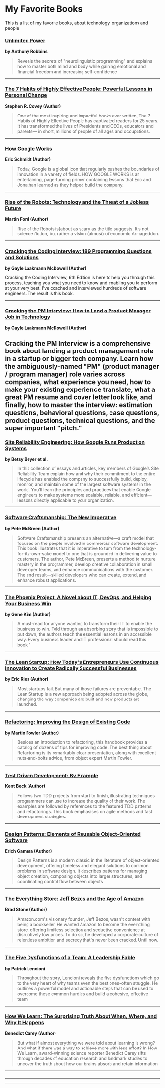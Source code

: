 # My Favorite Books
This is a list of my favorite books, about technology, organizations and people 


 ### [Unlimited Power](http://a.co/8uHxPCV)
  **by Anthony Robbins**
 > Reveals the secrets of "neurolinguistic programming" and explains how to master both mind and body while gaining emotional and financial freedom and increasing self-confidence
 
 ---
 
### [The 7 Habits of Highly Effective People: Powerful Lessons in Personal Change](http://a.co/ee0ctKO) 
**Stephen R. Covey (Author)**
> One of the most inspiring and impactful books ever written, The 7 Habits of Highly Effective People has captivated readers for 25 years. It has transformed the lives of Presidents and CEOs, educators and parents— in short, millions of people of all ages and occupations.
 
 ---

### [How Google Works](http://a.co/eotXrpQ)
**Eric Schmidt (Author)**
> Today, Google is a global icon that regularly pushes the boundaries of innovation in a variety of fields. HOW GOOGLE WORKS is an entertaining, page-turning primer containing lessons that Eric and Jonathan learned as they helped build the company.

---

### [Rise of the Robots: Technology and the Threat of a Jobless Future](http://a.co/7chlgsC) 
**Martin Ford (Author)**
> Rise of the Robots is]about as scary as the title suggests. It's not science fiction, but rather a vision (almost) of economic Armageddon.

---

### [Cracking the Coding Interview: 189 Programming Questions and Solutions](http://a.co/5AZYvu0)
**by Gayle Laakmann McDowell  (Author)**
> 
Cracking the Coding Interview, 6th Edition is here to help you through this process, teaching you what you need to know and enabling you to perform at your very best. I've coached and interviewed hundreds of software engineers. The result is this book.

---

### [Cracking the PM Interview: How to Land a Product Manager Job in Technology](https://www.amazon.fr/dp/0984782818/ref=cm_sw_em_r_mt_dp_U_M2NuDbGA7EJST)
**by Gayle Laakmann McDowell  (Author)**
> 
Cracking the PM Interview is a comprehensive book about landing a product management role in a startup or bigger tech company. Learn how the ambiguously-named "PM" (product manager / program manager) role varies across companies, what experience you need, how to make your existing experience translate, what a great PM resume and cover letter look like, and finally, how to master the interview: estimation questions, behavioral questions, case questions, product questions, technical questions, and the super important "pitch."
---
 
### [Site Reliability Engineering: How Google Runs Production Systems](http://a.co/f3ESK0d)
**by Betsy Beyer et al.**
> In this collection of essays and articles, key members of Google’s Site Reliability Team explain how and why their commitment to the entire lifecycle has enabled the company to successfully build, deploy, monitor, and maintain some of the largest software systems in the world. You’ll learn the principles and practices that enable Google engineers to make systems more scalable, reliable, and efficient—lessons directly applicable to your organization.

---

### [Software Craftsmanship: The New Imperative](http://a.co/beDvSYh)
**by Pete McBreen  (Author)**
> Software Craftsmanship presents an alternative—a craft model that focuses on the people involved in commercial software development. This book illustrates that it is imperative to turn from the technology-for-its-own-sake model to one that is grounded in delivering value to customers. The author, Pete McBreen, presents a method to nurture mastery in the programmer, develop creative collaboration in small developer teams, and enhance communications with the customer. The end result—skilled developers who can create, extend, and enhance robust applications.

---

###  [The Phoenix Project: A Novel about IT, DevOps, and Helping Your Business Win]( http://a.co/frYv9NW)
**by Gene Kim (Author)**
> A must-read for anyone wanting to transform their IT to enable the business to win. Told through an absorbing story that is impossible to put down, the authors teach the essential lessons in an accessible way. Every business leader and IT professional should read this book!" 

---
 
### [The Lean Startup: How Today's Entrepreneurs Use Continuous Innovation to Create Radically Successful Businesses](http://a.co/eillB2U)
**by Eric Ries (Author)**
> Most startups fail. But many of those failures are preventable.  The Lean Startup is a new approach being adopted across the globe, changing the way companies are built and new products are launched. 

---
 
### [Refactoring: Improving the Design of Existing Code](http://a.co/anlvLsk) 
**by Martin Fowler (Author)**
> Besides an introduction to refactoring, this handbook provides a catalog of dozens of tips for improving code. The best thing about Refactoring is its remarkably clear presentation, along with excellent nuts-and-bolts advice, from object expert Martin Fowler. 

---
 
### [Test Driven Development: By Example](http://a.co/epG40jy)
**Kent Beck (Author)**
> Follows two TDD projects from start to finish, illustrating techniques programmers can use to increase the quality of their work. The examples are followed by references to the featured TDD patterns and refactorings. This book emphasises on agile methods and fast development strategies.

---
 
### [Design Patterns: Elements of Reusable Object-Oriented Software](http://a.co/8I8eYdh) 
**Erich Gamma (Author)**
> Design Patterns is a modern classic in the literature of object-oriented development, offering timeless and elegant solutions to common problems in software design. It describes patterns for managing object creation, composing objects into larger structures, and coordinating control flow between objects

---

### [The Everything Store: Jeff Bezos and the Age of Amazon](http://a.co/3XMPJFj)
**Brad Stone (Author)**
> Amazon.com's visionary founder, Jeff Bezos, wasn't content with being a bookseller. He wanted Amazon to become the everything store, offering limitless selection and seductive convenience at disruptively low prices. To do so, he developed a corporate culture of relentless ambition and secrecy that's never been cracked. Until now.

---
 
### [The Five Dysfunctions of a Team: A Leadership Fable](http://a.co/jjTcwwb)
 **by Patrick Lencioni**
 > Throughout the story, Lencioni reveals the five dysfunctions which go to the very heart of why teams even the best ones-often struggle. He outlines a powerful model and actionable steps that can be used to overcome these common hurdles and build a cohesive, effective team.
 
 ---
 
 ### [How We Learn: The Surprising Truth About When, Where, and Why It Happens](http://a.co/5cv90T8)
 **Benedict Carey (Author)**
 > But what if almost everything we were told about learning is wrong? And what if there was a way to achieve more with less effort? In How We Learn, award-winning science reporter Benedict Carey sifts through decades of education research and landmark studies to uncover the truth about how our brains absorb and retain information
 
 ---
 
 ### []()
 ---
  ****
 > 

 
 
